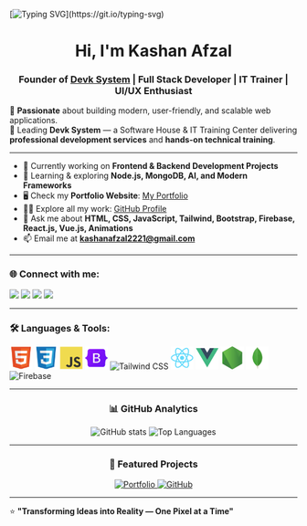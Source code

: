 <!-- Typing Animation -->
[![Typing SVG](https://readme-typing-svg.herokuapp.com?font=Fira+Code&size=22&duration=3000&pause=1000&color=00BFFF&center=true&vCenter=true&width=650&lines=Hi+%F0%9F%91%8B%2C+I'm+Kashan+Afzal;Founder+of+Devk+System;Full+Stack+Web+Developer;UI%2FUX+Designer+%26+IT+Trainer;Let's+Build+Something+Amazing!)](https://git.io/typing-svg)

<h1 align="center">Hi, I'm Kashan Afzal</h1>
<h3 align="center">Founder of <a href="https://devksystem.com" target="_blank">Devk System</a> | Full Stack Developer | IT Trainer | UI/UX Enthusiast</h3>

🚀 **Passionate** about building modern, user-friendly, and scalable web applications.  
💼 Leading **Devk System** — a Software House & IT Training Center delivering **professional development services** and **hands-on technical training**.  

---

- 🔭 Currently working on **Frontend & Backend Development Projects**
- 🌱 Learning & exploring **Node.js, MongoDB, AI, and Modern Frameworks**
- 🖥 Check my **Portfolio Website**: [My Portfolio](https://kashanafzl.github.io/My_portfolio)
- 👨‍💻 Explore all my work: [GitHub Profile](https://github.com/kashanafzl)
- 💬 Ask me about **HTML, CSS, JavaScript, Tailwind, Bootstrap, Firebase, React.js, Vue.js, Animations**
- 📫 Email me at **kashanafzal2221@gmail.com**

---

<h3 align="left">🌐 Connect with me:</h3>
<p align="left">
<a href="mailto:kashanafzal2221@gmail.com"><img src="https://img.shields.io/badge/Email-D14836?style=for-the-badge&logo=gmail&logoColor=white"/></a>
<a href="https://linkedin.com/in/yourlinkedin"><img src="https://img.shields.io/badge/LinkedIn-0077B5?style=for-the-badge&logo=linkedin&logoColor=white"/></a>
<a href="https://github.com/kashanafzl"><img src="https://img.shields.io/badge/GitHub-000000?style=for-the-badge&logo=github&logoColor=white"/></a>
<a href="https://kashanafzl.github.io/My_portfolio"><img src="https://img.shields.io/badge/Portfolio-FF7F50?style=for-the-badge&logo=google-chrome&logoColor=white"/></a>
</p>

---

<h3 align="left">🛠 Languages & Tools:</h3>
<p align="left">
  <img src="https://raw.githubusercontent.com/devicons/devicon/master/icons/html5/html5-original.svg" width="40" height="40" alt="HTML5"/>
  <img src="https://raw.githubusercontent.com/devicons/devicon/master/icons/css3/css3-original.svg" width="40" height="40" alt="CSS3"/>
  <img src="https://raw.githubusercontent.com/devicons/devicon/master/icons/javascript/javascript-original.svg" width="40" height="40" alt="JavaScript"/>
  <img src="https://raw.githubusercontent.com/devicons/devicon/master/icons/bootstrap/bootstrap-original.svg" width="40" height="40" alt="Bootstrap"/>
  <img src="https://www.vectorlogo.zone/logos/tailwindcss/tailwindcss-icon.svg" width="40" height="40" alt="Tailwind CSS"/>
  <img src="https://raw.githubusercontent.com/devicons/devicon/master/icons/react/react-original.svg" width="40" height="40" alt="React"/>
  <img src="https://raw.githubusercontent.com/devicons/devicon/master/icons/vuejs/vuejs-original.svg" width="40" height="40" alt="Vue.js"/>
  <img src="https://raw.githubusercontent.com/devicons/devicon/master/icons/nodejs/nodejs-original.svg" width="40" height="40" alt="Node.js"/>
  <img src="https://raw.githubusercontent.com/devicons/devicon/master/icons/mongodb/mongodb-original.svg" width="40" height="40" alt="MongoDB"/>
  <img src="https://www.vectorlogo.zone/logos/firebase/firebase-icon.svg" width="40" height="40" alt="Firebase"/>
</p>

---

<h3 align="center">📊 GitHub Analytics</h3>
<p align="center">
  <img src="https://github-readme-stats.vercel.app/api?username=kashanafzl&show_icons=true&theme=tokyonight" alt="GitHub stats"/>
  <img src="https://github-readme-stats.vercel.app/api/top-langs/?username=kashanafzl&layout=compact&theme=tokyonight" alt="Top Languages"/>
</p>

---

<h3 align="center">🚀 Featured Projects</h3>
<p align="center">
  <a href="https://kashanafzl.github.io/My_portfolio" target="_blank">
    <img src="https://img.shields.io/badge/Portfolio%20Website-0A66C2?style=for-the-badge&logo=google-chrome&logoColor=white" alt="Portfolio"/>
  </a>
  <a href="https://github.com/kashanafzl" target="_blank">
    <img src="https://img.shields.io/badge/All%20Projects-100000?style=for-the-badge&logo=github&logoColor=white" alt="GitHub"/>
  </a>
</p>

---

⭐ **"Transforming Ideas into Reality — One Pixel at a Time"**
